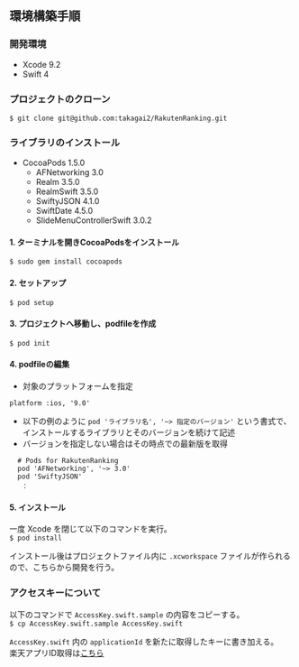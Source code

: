 ## 環境構築手順
### 開発環境
- Xcode 9.2  
- Swift 4

### プロジェクトのクローン
```$ git clone git@github.com:takagai2/RakutenRanking.git```

### ライブラリのインストール
- CocoaPods 1.5.0  
  - AFNetworking 3.0  
  - Realm 3.5.0  
  - RealmSwift 3.5.0  
  - SwiftyJSON 4.1.0
  - SwiftDate 4.5.0
  - SlideMenuControllerSwift 3.0.2  
#### 1. ターミナルを開きCocoaPodsをインストール
```$ sudo gem install cocoapods```
#### 2. セットアップ
```$ pod setup```
#### 3. プロジェクトへ移動し、podfileを作成
```$ pod init```
#### 4. podfileの編集
- 対象のプラットフォームを指定
```
platform :ios, '9.0'
```  
- 以下の例のように `pod 'ライブラリ名', '~> 指定のバージョン'` という書式で、インストールするライブラリとそのバージョンを続けて記述  
- バージョンを指定しない場合はその時点での最新版を取得
```
  # Pods for RakutenRanking
  pod 'AFNetworking', '~> 3.0'
  pod 'SwiftyJSON'
   ：
```
#### 5. インストール
一度 Xcode を閉じて以下のコマンドを実行。  
```$ pod install```  

インストール後はプロジェクトファイル内に `.xcworkspace` ファイルが作られるので、こちらから開発を行う。

### アクセスキーについて
以下のコマンドで `AccessKey.swift.sample` の内容をコピーする。  
```$ cp AccessKey.swift.sample AccessKey.swift```

`AccessKey.swift` 内の `applicationId` を新たに取得したキーに書き加える。  
楽天アプリID取得は[こちら](https://webservice.rakuten.co.jp/app/create)
